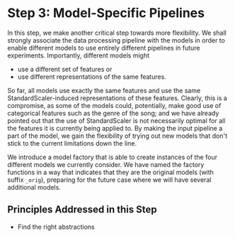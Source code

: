 # Step 3: Model-Specific Pipelines

In this step, we make another critical step towards more flexibility.
We shall strongly associate the data processing pipeline with the models in order
to enable different models to use entirely different pipelines in future experiments.
Importantly, different models might
  * use a different set of features or
  * use different representations of the same features.

So far, all models use exactly the same features and use
the same StandardScaler-induced representations of these features.
Clearly, this is a compromise, as some of the models could, potentially,
make good use of categorical features such as the genre of the song; 
and we have already pointed out that the use of StandardScaler is not 
necessarily optimal for all the features it is currently being applied to.
By making the input pipeline a part of the model, we gain the flexibility of
trying out new models that don't stick to the current limitations down the line.

We introduce a model factory that is able to create instances of the four different models
we currently consider. 
We have named the factory functions in a way that indicates that they are the original
models (with suffix `_orig`), preparing for the future case where we will have
several additional models.

## Principles Addressed in this Step

* Find the right abstractions
